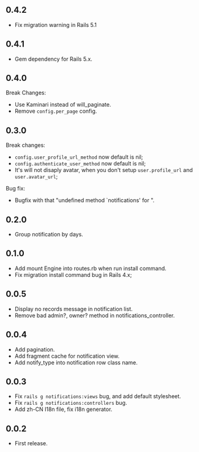 0.4.2
-----

- Fix migration warning in Rails 5.1

0.4.1
-----

- Gem dependency for Rails 5.x.

0.4.0
-----

Break Changes:

- Use Kaminari instead of will_paginate.
- Remove `config.per_page` config.

0.3.0
-----

Break changes:

- `config.user_profile_url_method` now default is nil;
- `config.authenticate_user_method` now default is nil;
- It's will not disaply avatar, when you don't setup `user.profile_url` and `user.avatar_url`;

Bug fix:

- Bugfix with that "undefined method `notifications' for <User>".

0.2.0
-----

- Group notification by days.

0.1.0
-----

- Add mount Engine into routes.rb when run install command.
- Fix migration install command bug in Rails 4.x;

0.0.5
-----

- Display no records message in notification list.
- Remove bad admin?, owner? method in notifications_controller.

0.0.4
-----

- Add pagination.
- Add fragment cache for notification view.
- Add notify_type into notification row class name.

0.0.3
-----

- Fix `rails g notifications:views` bug, and add default stylesheet.
- Fix `rails g notifications:controllers` bug.
- Add zh-CN I18n file, fix i18n generator.

0.0.2
-----

- First release.
